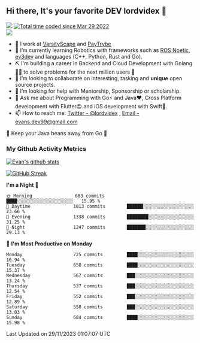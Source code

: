 ## Hi there, It's your favorite DEV lordvidex 👋
<img src="https://komarev.com/ghpvc/?username=lordvidex&label=Views&color=blue&style=plastic" /> <a href="https://wakatime.com/@0e56db35-d16b-410a-acc0-4085055304bf"><img src="https://wakatime.com/badge/user/0e56db35-d16b-410a-acc0-4085055304bf.svg" alt="Total time coded since Mar 29 2022" /></a>  
![](https://github-profile-trophy.vercel.app/?username=lordvidex)
- 🔭 I work at [VarsityScape](https://varsityscape.com) and [PayTrybe](https://www.paytrybe.com)
- 🌱 I’m currently learning Robotics with frameworks such as [ROS Noetic](ros.org), [ev3dev](www.ev3dev.org) and languages (C++, Python, Rust and Go).
- ⛏️ I'm building a career in Backend and Cloud Development with Golang 🧙🏼 to solve problems for the next million users 🤌
- 👯 I’m looking to collaborate on interesting, tasking and **unique** open source projects.
- 🤔 I’m looking for help with Mentorship, Sponsorship or scholarship.
- 💬 Ask me about Programming with Go⚡️ and Java❤️, Cross Platform development with Flutter😍 and iOS development with Swift🚀.
- 📫 How to reach me: [Twitter - @lordvidex](https://twitter.com/lordvidex) , [Email - evans.dev99@gmail.com](mailto:evans.dev99@gmail.com?body=Hello%20Evans,)
  
    
🎤 Keep your Java beans away from Go 🌚
  
  
### My Github Activity Metrics
<div>
<!-- <a href="https://github.com/lordvidex">
  <img src="https://github-readme-stats.vercel.app/api/top-langs/?username=lordvidex&theme=light" />
</a>    -->
<!-- [![Top Langs](https://github-readme-stats.vercel.app/api/top-langs/?username=lordvidex)](https://github.com/lordvidex/)  -->
<a href="https://github.com/lordvidex">
 <img src="https://github-readme-stats.vercel.app/api?username=lordvidex&show_icons=true&theme=light&line_height=27" alt="Evan's github stats"/>
</a>
</div>

[![GitHub Streak](https://github-readme-streak-stats.herokuapp.com?user=lordvidex&theme=github-dark&hide_border=true)](https://git.io/streak-stats)

<!--
  <a href="https://github.com/iampawan/FlutterExampleApps">
    <img align="center" src="https://github-readme-stats.vercel.app/api/pin/?username=iampawan&repo=FlutterExampleApps&theme=light" />

  </a>
  <a href="https://github.com/iampawan/VelocityX">
   <img align="center" src="https://github-readme-stats.vercel.app/api/pin/?username=iampawan&repo=VelocityX&theme=light" />
  </a>
-->
<!--START_SECTION:waka-->
**I'm a Night 🦉** 

```text
🌞 Morning                683 commits         ████░░░░░░░░░░░░░░░░░░░░░   15.95 % 
🌆 Daytime                1013 commits        ██████░░░░░░░░░░░░░░░░░░░   23.66 % 
🌃 Evening                1338 commits        ████████░░░░░░░░░░░░░░░░░   31.25 % 
🌙 Night                  1247 commits        ███████░░░░░░░░░░░░░░░░░░   29.13 % 
```
📅 **I'm Most Productive on Monday** 

```text
Monday                   725 commits         ████░░░░░░░░░░░░░░░░░░░░░   16.94 % 
Tuesday                  658 commits         ████░░░░░░░░░░░░░░░░░░░░░   15.37 % 
Wednesday                567 commits         ███░░░░░░░░░░░░░░░░░░░░░░   13.24 % 
Thursday                 537 commits         ███░░░░░░░░░░░░░░░░░░░░░░   12.54 % 
Friday                   552 commits         ███░░░░░░░░░░░░░░░░░░░░░░   12.89 % 
Saturday                 558 commits         ███░░░░░░░░░░░░░░░░░░░░░░   13.03 % 
Sunday                   684 commits         ████░░░░░░░░░░░░░░░░░░░░░   15.98 % 
```



 Last Updated on 29/11/2023 01:07:07 UTC
<!--END_SECTION:waka-->
